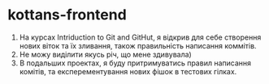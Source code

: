 # kottans-frontend
1) На курсах Intriduction to Git and GitHut, я відкрив для себе створення нових віток та їх зливання, також правильність написання коммітів.
2) Не можу виділити якусь річ, що мене здивувала)
3) В подальших проектах, я буду притримуватись правил написання комітів, та експерементування нових фішок в тестових гілках.

